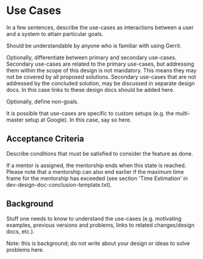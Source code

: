 # Use Cases

In a few sentences, describe the use-cases as interactions between a
user and a system to attain particular goals.

Should be understandable by anyone who is familiar with using Gerrit.

Optionally, differentiate between primary and secondary use-cases.
Secondary use-cases are related to the primary use-cases, but
addressing them within the scope of this design is not mandatory. This
means they may not be covered by all proposed solutions. Secondary
use-cases that are not addressed by the concluded solution, may be
discussed in separate design docs. In this case links to these design
docs should be added here.

Optionally, define non-goals.

It is possible that use-cases are specific to custom setups (e.g. the
multi-master setup at Google). In this case, say so here.

## <a id="acceptance-criteria"> Acceptance Criteria

Describe conditions that must be satisfied to consider the feature as
done.

If a mentor is assigned, the mentorship ends when this state is reached.
Please note that a mentorship can also end earlier if the maximum time
frame for the mentorship has exceeded (see section 'Time Estimation'
in dev-design-doc-conclusion-template.txt).

## <a id="background"> Background

Stuff one needs to know to understand the use-cases (e.g. motivating
examples, previous versions and problems, links to related
changes/design docs, etc.).

Note: this is background; do not write about your design or ideas to
solve problems here.
